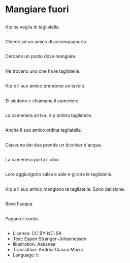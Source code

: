 # Mangiare fuori

##
Kip ha voglia di tagliatelle.

##
Chiede ad un amico di accompagnarlo.

##
Cercano un posto dove mangiare.

##
Ne trovano uno che ha le tagliatelle.

##
Kip e il suo amico prendono un tavolo.

##
Si siedono e chiamano il cameriere.

##
La cameriera arriva. Kip ordina tagliatelle.

##
Anche il suo amico ordina tagliatelle.

##
Ciascuno dei due prende un bicchier d'acqua.

##
La cameriera porta il cibo.

##
Loro aggiungono salsa e sale e girano le tagliatelle.

##
Kip e il suo amico mangiano le tagliatelle. Sono delizione.

##
Beve l'acqua.

##
Pagano il conto.

##
* License: CC BY-NC-SA
* Text: Espen Stranger-Johannessen
* Illustration: Aakanee
* Translation: Andrea Ciasca Marra
* Language: it
